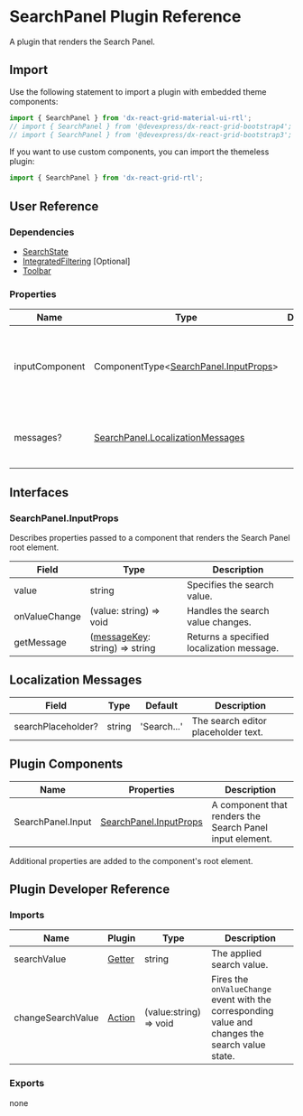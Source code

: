 # SearchPanel Plugin Reference

A plugin that renders the Search Panel.

## Import

Use the following statement to import a plugin with embedded theme components:

```js
import { SearchPanel } from 'dx-react-grid-material-ui-rtl';
// import { SearchPanel } from '@devexpress/dx-react-grid-bootstrap4';
// import { SearchPanel } from '@devexpress/dx-react-grid-bootstrap3';
```

If you want to use custom components, you can import the themeless plugin:

```js
import { SearchPanel } from 'dx-react-grid-rtl';
```

## User Reference

### Dependencies

- [SearchState](search-state.md)
- [IntegratedFiltering](integrated-filtering.md) [Optional]
- [Toolbar](toolbar.md)

### Properties

Name | Type | Default | Description
-----|------|---------|------------
inputComponent | ComponentType&lt;[SearchPanel.InputProps](#searchpanelinputprops)&gt; | | A component that renders the Search Panel input element.
messages? | [SearchPanel.LocalizationMessages](#localization-messages) | | An object that specifies localization messages.

## Interfaces

### SearchPanel.InputProps

Describes properties passed to a component that renders the Search Panel root element.

Field | Type | Description
------|------|------------
value | string | Specifies the search value.
onValueChange | (value: string) => void | Handles the search value changes.
getMessage | ([messageKey](#localization-messages): string) => string | Returns a specified localization message.

## Localization Messages

Field | Type | Default | Description
------|------|---------|------------
searchPlaceholder? | string | 'Search...' | The search editor placeholder text.

## Plugin Components

Name | Properties | Description
-----|------------|------------
SearchPanel.Input | [SearchPanel.InputProps](#inputprops) | A component that renders the Search Panel input element.

Additional properties are added to the component's root element.

## Plugin Developer Reference

### Imports

Name | Plugin | Type | Description
-----|--------|------|------------
searchValue | [Getter](../../../dx-react-core/docs/reference/getter.md) | string | The applied search value.
changeSearchValue | [Action](../../../dx-react-core/docs/reference/action.md) | (value:string) => void | Fires the `onValueChange` event with the corresponding value and changes the search value state.

### Exports

none
